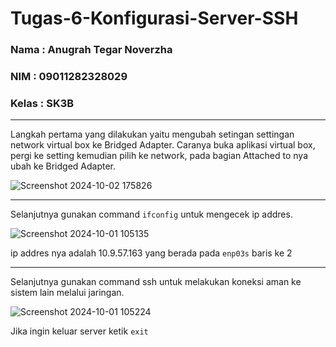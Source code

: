 # Tugas-6-Konfigurasi-Server-SSH
### Nama : Anugrah Tegar Noverzha
### NIM : 09011282328029
### Kelas : SK3B
---

Langkah pertama yang dilakukan yaitu mengubah setingan settingan network virtual box ke Bridged Adapter. Caranya buka aplikasi virtual box, pergi ke setting kemudian pilih ke network, pada bagian Attached to nya ubah ke Bridged Adapter.

![Screenshot 2024-10-02 175826](https://github.com/user-attachments/assets/c398e90b-2837-4bd9-8665-e7937c8c2fde)

---

Selanjutnya gunakan command `ifconfig` untuk mengecek ip addres.

![Screenshot 2024-10-01 105135](https://github.com/user-attachments/assets/96e21c21-9dd2-4662-93d7-d82e7a857d1b)

 ip addres nya adalah 10.9.57.163 yang berada pada `enp03s` baris ke 2

 ---

 Selanjutnya gunakan command ssh untuk melakukan koneksi aman ke sistem lain melalui jaringan.
 
 ![Screenshot 2024-10-01 105224](https://github.com/user-attachments/assets/ff39b95b-6c1e-42db-b4e1-ee86cab584ae)

Jika ingin keluar server ketik `exit`
